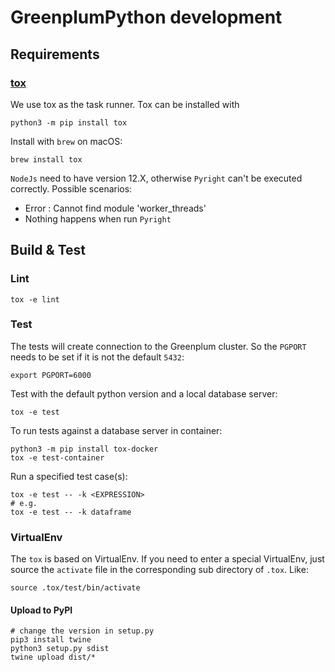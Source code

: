 # GreenplumPython development

## Requirements

### [tox](https://tox.wiki)

We use tox as the task runner. Tox can be installed with

```
python3 -m pip install tox
```

Install with `brew` on macOS:

```
brew install tox
```

`NodeJs` need to have version 12.X, otherwise `Pyright` can't be executed correctly. Possible scenarios:
 - Error : Cannot find module 'worker_threads'
 - Nothing happens when run `Pyright`

## Build & Test

### Lint

```
tox -e lint
```

### Test

The tests will create connection to the Greenplum cluster. So the `PGPORT` needs to be set if it is not the default `5432`:

```
export PGPORT=6000
```

Test with the default python version and a local database server:

```
tox -e test
```

To run tests against a database server in container:
```
python3 -m pip install tox-docker
tox -e test-container
```

Run a specified test case(s):

```
tox -e test -- -k <EXPRESSION>
# e.g.
tox -e test -- -k dataframe
```

### VirtualEnv

The `tox` is based on VirtualEnv. If you need to enter a special VirtualEnv, just source the `activate` file in the corresponding sub directory of `.tox`. Like:

```
source .tox/test/bin/activate
```

#### Upload to PyPI

```shell
# change the version in setup.py
pip3 install twine
python3 setup.py sdist
twine upload dist/*
```
